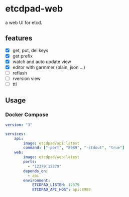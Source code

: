 # etcdpad-web

a web UI for etcd.

## features

- [x] get, put, del keys
- [x] get prefix
- [x] watch and auto update view
- [x] editor with garmmer (plain, json ...)
- [ ] reflash
- [ ] rversion view
- [ ] ttl

## Usage

### Docker Compose

``` yaml
version: "3"

services:
    api:
        image: etcdpad/api:latest
        command: ["-port", "8989", "-stdout", "true"]
    web:
        image: etcdpad/web:latest
        ports:
          - "12379:12379"
        depends_on:
          - api
        environment:
            ETCDPAD_LISTEN: 12379
            ETCDPAD_API_HOST: api:8989

```

